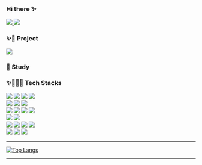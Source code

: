 ### Hi there ✨

<!--
**joyunju/joyunju** is a ✨ _special_ ✨ repository because its `README.md` (this file) appears on your GitHub profile.

Here are some ideas to get you started:

- 🔭 I’m currently working on ...
- 🌱 I’m currently learning ...
- 👯 I’m looking to collaborate on ...
- 🤔 I’m looking for help with ...
- 💬 Ask me about ...
- 📫 How to reach me: ...
- 😄 Pronouns: ...
- ⚡ Fun fact: ...
-->

<div>
<!-- HITS로 방문자 수 -->
<!--   
<a href="https://hits.seeyoufarm.com">
  <img src="https://hits.seeyoufarm.com/api/count/incr/badge.svg?url=https%3A%2F%2Fgithub.com%2Fjoyunju&count_bg=%233D89C8&title_bg=%23555555&icon=&icon_color=%23E7E7E7&title=hits&edge_flat=false"/>
</a>
 -->
 
 <a href="https://github.com/ljk0071/">
  <img src="https://hits.seeyoufarm.com/api/count/incr/badge.svg?url=https%3A%2F%2Fgithub.com%2Fjoyunju&count_bg=%233D89C8&title_bg=%23555555&icon=&icon_color=%23E7E7E7&title=hits&edge_flat=false"/>
</a>
<!-- GitHub followers -->
<img src="https://img.shields.io/github/followers/joyunju?style=social"/>
  
<!--  instagram -->
<!--   
<a href="https://instagram.com/alpox.dev">
    <img src="http://img.shields.io/badge/-Instagram-black?style=flat&logo=Instagram&link=https://instagram.com/alpox.dev/"
        style="height : auto; margin-left : 10px; margin-right : 10px;"/>
</a>
 -->
</div>

<div align=left>
  <h3>✨📍 Project </h3>
  <a href="https://github.com/ljk0071">
    <img src="https://img.shields.io/badge/SPOTMATE-4454A1?style=for-the-badge&logo=SPOTMATE&logoColor=white"/>
  </a>
</div>

<div align=left>
  <h3>📍 Study </h3>
  <!--
  <a href="https://github.com/joyunju">
    <img src="https://img.shields.io/badge/zooland-EC5990?style=for-the-badge&logo=zooland&logoColor=white"/>
  </a>
  <a href="https://github.com/joyunju">
    <img src="https://img.shields.io/badge/Filmlab-F16728?style=for-the-badge&logo=Filmlab&logoColor=white"/>
  </a>
  -->
</div>

<div align=left>
  <h3>✨👩🏻‍💻 Tech Stacks </h3>
  <!-- 
  <img src="https://img.shields.io/badge/아이콘의 내용-배경색?style=flat&logo=로고이름&logoColor=white"/>
  <img src="https://img.shields.io/badge/React-61DAFB?style=flat-square&logo=React&logoColor=white"/>
   -->
   <!-- Front -->
  <img src="https://img.shields.io/badge/HTML5-E34F26?style=for-the-badge&logo=HTML5&logoColor=white"/>
  <img src="https://img.shields.io/badge/CSS3-1572B6?style=for-the-badge&logo=CSS3&logoColor=white"/>
  <img src="https://img.shields.io/badge/JavaScript-F7DF1E?style=for-the-badge&logo=JavaScript&logoColor=white"/>
  <img src="https://img.shields.io/badge/jQuery-0769AD?style=for-the-badge&logo=jQuery&logoColor=white"/>
  <br>
   <!-- Back -->
  <img src="https://img.shields.io/badge/Java-007396?style=for-the-badge&logo=Java&logoColor=white"> 
  <img src="https://img.shields.io/badge/Python-3776AB?style=for-the-badge&logo=Python&logoColor=white"/>
  
  <!-- data -->
  <img src="https://img.shields.io/badge/Oracle-F80000?style=for-the-badge&logo=Oracle&logoColor=white"/>

  <br>
  <!-- 프레임워크 -->
  <img src="https://img.shields.io/badge/Spring-6DB33F?style=for-the-badge&logo=Spring&logoColor=white"/>
  <img src="https://img.shields.io/badge/Spring Boot-6DB33F?style=for-the-badge&logo=Spring Boot&logoColor=white"/>
  <img src="https://img.shields.io/badge/bootstrap-7952B3?style=for-the-badge&logo=bootstrap&logoColor=white">
  <img src="https://img.shields.io/badge/Swiper-6332F6?style=for-the-badge&logo=Swiper&logoColor=white">
  
  <br>
  <!-- 서버 -->
  <img src="https://img.shields.io/badge/apache tomcat-F8DC75?style=for-the-badge&logo=apachetomcat&logoColor=white">
  
  <!-- tool -->
  <img src="https://img.shields.io/badge/Eclipse IDE-2C2255?style=for-the-badge&logo=Eclipse IDE&logoColor=white"/>
  
   <br>
   <!-- 협업 -->
  <img src="https://img.shields.io/badge/GitHub-181717?style=for-the-badge&logo=GitHub&logoColor=white"/>
  <img src="https://img.shields.io/badge/Figma-F24E1E?style=for-the-badge&logo=Figma&logoColor=white"/>
  <img src="https://img.shields.io/badge/Slack-4A154B?style=for-the-badge&logo=Slack&logoColor=white"/>
  <img src="https://img.shields.io/badge/Notion-000000?style=for-the-badge&logo=Notion&logoColor=white"/>

  <br>
   <!-- Design -->
  <img src="https://img.shields.io/badge/Adobe Photoshop-31A8FF?style=for-the-badge&logo=Adobe Photoshop&logoColor=white"/>
  <img src="https://img.shields.io/badge/Adobe Illustrator-FF9A00?style=for-the-badge&logo=Adobe Illustrator&logoColor=white"/>
  <img src="https://img.shields.io/badge/Adobe Premiere Pro-9999FF?style=for-the-badge&logo=Adobe Premiere Pro&logoColor=white"/>
  <br>
  
</div>

<hr>

[![Top Langs](https://github-readme-stats.vercel.app/api/top-langs/?username=joyunju&layout=compact)](https://github.com/joyunju/github-readme-stats)

<hr>

